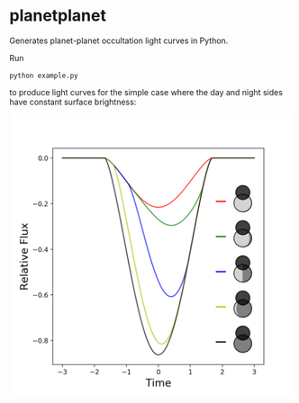 # planetplanet

Generates planet-planet occultation light curves in Python.

Run

```
python example.py
```

to produce light curves for the simple case where the day and night sides have constant surface brightness:

<p align='center'><img src="simple.png" width="500"/></p>
